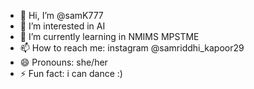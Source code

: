 - 👋 Hi, I’m @samK777
- 👀 I’m interested in AI
- 🌱 I’m currently learning in NMIMS MPSTME
- 📫 How to reach me: instagram @samriddhi_kapoor29
- 😄 Pronouns: she/her
- ⚡ Fun fact: i can dance :)

<!---
samK777/samK777 is a ✨ special ✨ repository because its `README.md` (this file) appears on your GitHub profile.
You can click the Preview link to take a look at your changes.
--->
